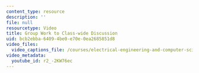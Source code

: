 ```yaml
---
content_type: resource
description: ''
file: null
resourcetype: Video
title: Group Work to Class-wide Discussion
uid: bcb2ebba-6409-4be0-e70e-0ea2685851d8
video_files:
  video_captions_file: /courses/electrical-engineering-and-computer-science/6-033-computer-system-engineering-spring-2018/instructor-insights/group-work-to-class-wide-discussion/r2_-2KW76ec.vtt
video_metadata:
  youtube_id: r2_-2KW76ec
---
```

